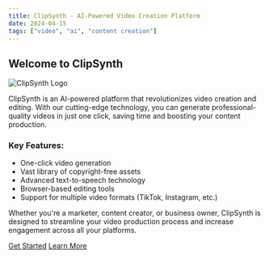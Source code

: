 ```yaml
---
title: ClipSynth - AI-Powered Video Creation Platform
date: 2024-04-15
tags: ["video", "ai", "content creation"] 
---
```

## Welcome to ClipSynth

![ClipSynth Logo](https://example.com/clipsynth-logo.png)

ClipSynth is an AI-powered platform that revolutionizes video creation and editing. With our cutting-edge technology, you can generate professional-quality videos in just one click, saving time and boosting your content production.

### Key Features:

- One-click video generation
- Vast library of copyright-free assets
- Advanced text-to-speech technology
- Browser-based editing tools
- Support for multiple video formats (TikTok, Instagram, etc.)

Whether you're a marketer, content creator, or business owner, ClipSynth is designed to streamline your video production process and increase engagement across all your platforms.

[Get Started](#) [Learn More](#)